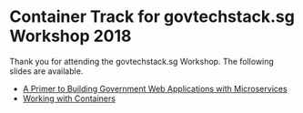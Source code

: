 # Container Track for govtechstack.sg Workshop 2018
Thank you for attending the govtechstack.sg Workshop. The following slides are available.

* [A Primer to Building Government Web Applications with Microservices](A%20Primer%20to%20Building%20Government%20Web%20Applications%20with%20Microservices.pdf)
* [Working with Containers](Working%20with%20Containers.pdf)

